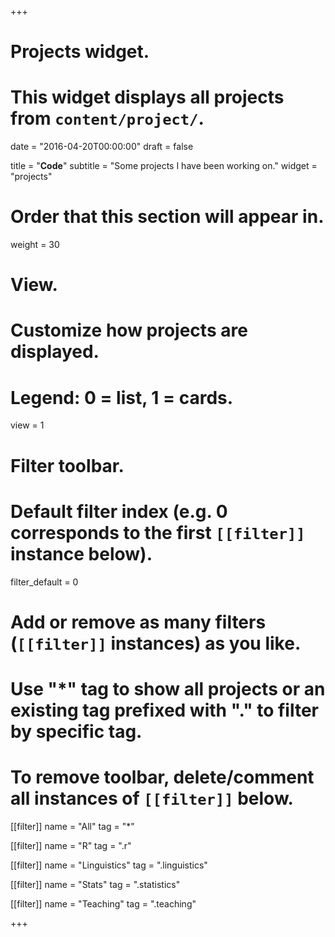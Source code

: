 +++
# Projects widget.
# This widget displays all projects from `content/project/`.

date = "2016-04-20T00:00:00"
draft = false

title = "**Code**"
subtitle = "Some projects I have been working on."
widget = "projects"

# Order that this section will appear in.
weight = 30

# View.
# Customize how projects are displayed.
# Legend: 0 = list, 1 = cards.
view = 1

# Filter toolbar.

# Default filter index (e.g. 0 corresponds to the first `[[filter]]` instance below).
filter_default = 0

# Add or remove as many filters (`[[filter]]` instances) as you like.
# Use "*" tag to show all projects or an existing tag prefixed with "." to filter by specific tag.
# To remove toolbar, delete/comment all instances of `[[filter]]` below.
[[filter]]
  name = "All"
  tag = "*"
  
[[filter]]
  name = "R"
  tag = ".r"

[[filter]]
  name = "Linguistics"
  tag = ".linguistics"

[[filter]]
  name = "Stats"
  tag = ".statistics"

[[filter]]
  name = "Teaching"
  tag = ".teaching"

+++

